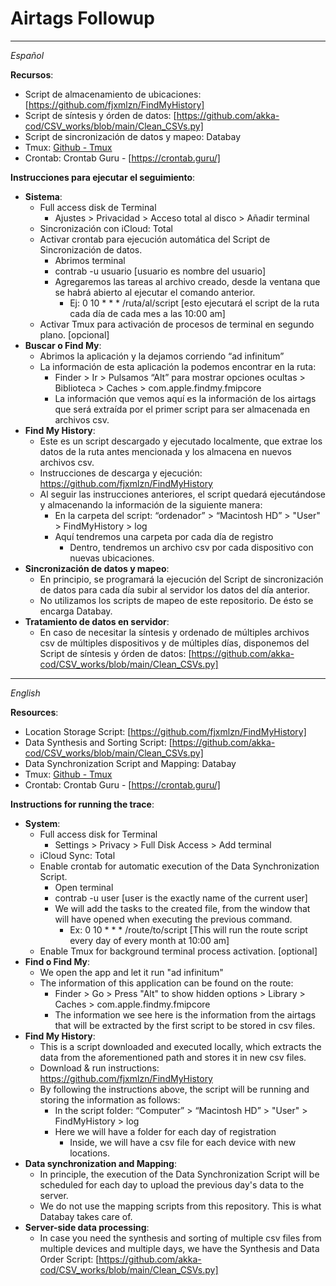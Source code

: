 # Airtags Followup

--------------------------------------------------------------------

*Español*

**Recursos**:
- Script de almacenamiento de ubicaciones: [https://github.com/fjxmlzn/FindMyHistory]
- Script de síntesis y órden de datos: [https://github.com/akka-cod/CSV_works/blob/main/Clean_CSVs.py]
- Script de sincronización de datos y mapeo: Databay
- Tmux: [Github - Tmux](https://github.com/tmux/tmux/wiki)
- Crontab: Crontab Guru - [https://crontab.guru/]

**Instrucciones para ejecutar el seguimiento**:
- **Sistema**:
    - Full access disk de Terminal
        - Ajustes > Privacidad > Acceso total al disco > Añadir terminal
    - Sincronización con iCloud: Total
    - Activar crontab para ejecución automática del Script de Sincronización de datos.
        - Abrimos terminal
        - contrab -u usuario	[usuario es nombre del usuario]
        - Agregaremos las tareas al archivo creado, desde la ventana que se habrá abierto al ejecutar el comando anterior.
            - Ej: 0 10 * * * /ruta/al/script	[esto ejecutará el script de la ruta cada día de cada mes a las 10:00 am]
    - Activar Tmux para activación de procesos de terminal en segundo plano. [opcional]
- **Buscar o Find My**:
    - Abrimos la aplicación y la dejamos corriendo “ad infinitum”
    - La información de esta aplicación la podemos encontrar en la ruta: 
        - Finder > Ir > Pulsamos “Alt” para mostrar opciones ocultas > Biblioteca > Caches > com.apple.findmy.fmipcore
        - La información que vemos aquí es la información de los airtags que será extraída por el primer script para ser almacenada en archivos csv.
- **Find My History**:
    - Este es un script descargado y ejecutado localmente, que extrae los datos de la ruta antes mencionada y los almacena en nuevos archivos csv.
    - Instrucciones de descarga y ejecución: https://github.com/fjxmlzn/FindMyHistory
    - Al seguir las instrucciones anteriores, el script quedará ejecutándose y almacenando la información de la siguiente manera:
        - En la carpeta del script: “ordenador” > “Macintosh HD” > "User" > FindMyHistory > log
        - Aquí tendremos una carpeta por cada día de registro
            - Dentro, tendremos un archivo csv por cada dispositivo con nuevas ubicaciones.
- **Sincronización de datos y mapeo**:
    - En principio, se programará la ejecución del Script de sincronización de datos para cada día subir al servidor los datos del día anterior.
    - No utilizamos los scripts de mapeo de este repositorio. De ésto se encarga Databay.
- **Tratamiento de datos en servidor**:
    - En caso de necesitar la síntesis y ordenado de múltiples archivos csv de múltiples dispositivos y de múltiples días, disponemos del Script de síntesis y órden de datos: [https://github.com/akka-cod/CSV_works/blob/main/Clean_CSVs.py]

--------------------------------------------------------------------

*English*

**Resources**:
- Location Storage Script: [https://github.com/fjxmlzn/FindMyHistory]
- Data Synthesis and Sorting Script: [https://github.com/akka-cod/CSV_works/blob/main/Clean_CSVs.py]
- Data Synchronization Script and Mapping: Databay
- Tmux: [Github - Tmux](https://github.com/tmux/tmux/wiki)
- Crontab: Crontab Guru - [https://crontab.guru/]

**Instructions for running the trace**:
- **System**:
    - Full access disk for Terminal
        - Settings > Privacy > Full Disk Access > Add terminal
    - iCloud Sync: Total
    - Enable crontab for automatic execution of the Data Synchronization Script.
        - Open terminal
        - contrab -u user	[user is the exactly name of the current user]
        - We will add the tasks to the created file, from the window that will have opened when executing the previous command.
            - Ex: 0 10 * * * /route/to/script	[This will run the route script every day of every month at 10:00 am]
    - Enable Tmux for background terminal process activation. [optional]
- **Find o Find My**:
    - We open the app and let it run "ad infinitum"
    - The information of this application can be found on the route: 
        - Finder > Go > Press "Alt" to show hidden options > Library > Caches > com.apple.findmy.fmipcore
        - The information we see here is the information from the airtags that will be extracted by the first script to be stored in csv files.
- **Find My History**:
    - This is a script downloaded and executed locally, which extracts the data from the aforementioned path and stores it in new csv files.
    - Download & run instructions: https://github.com/fjxmlzn/FindMyHistory
    - By following the instructions above, the script will be running and storing the information as follows:
        - In the script folder: “Computer” > “Macintosh HD” > "User" > FindMyHistory > log
        - Here we will have a folder for each day of registration
            - Inside, we will have a csv file for each device with new locations.
- **Data synchronization and Mapping**:
    - In principle, the execution of the Data Synchronization Script will be scheduled for each day to upload the previous day's data to the server.
    - We do not use the mapping scripts from this repository. This is what Databay takes care of.
- **Server-side data processing**:
    - In case you need the synthesis and sorting of multiple csv files from multiple devices and multiple days, we have the Synthesis and Data Order Script: [https://github.com/akka-cod/CSV_works/blob/main/Clean_CSVs.py]
 
